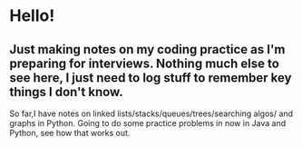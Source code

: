 # Hello!

Just making notes on my coding practice as I'm preparing for interviews. Nothing much else to see here, I just need to log stuff to remember key things I don't know.
---
So far,I have notes on linked lists/stacks/queues/trees/searching algos/ and graphs in Python. 
Going to do some practice problems in now in Java and Python, see how that works out.

